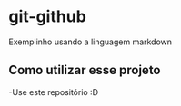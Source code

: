 # git-github

Exemplinho usando a linguagem markdown

## Como utilizar esse projeto

-Use este repositório :D